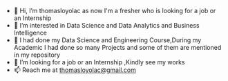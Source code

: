 - 👋 Hi, I’m thomasloyolac as now I'm a fresher who is looking for a job or an Internship
- 👀 I’m interested in Data Science and Data Analytics and Business Intelligence 
- 🌱 I had done my Data Science and Engineering Course,During my Academic I had done so many Projects and some of them are mentioned in my repository
- 💞️ I’m looking for a job or an Internship ,Kindly see my works 
- 📫 Reach me at thomasloyolac@gmail.com

<!---
thomasloyolac/thomasloyolac is a ✨ special ✨ repository because its `README.md` (this file) appears on your GitHub profile.
You can click the Preview link to take a look at your changes.
--->
